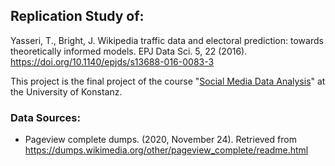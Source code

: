 ## Replication Study of:
Yasseri, T., Bright, J. Wikipedia traffic data and electoral prediction: towards theoretically informed models. EPJ Data Sci. 5, 22 (2016). https://doi.org/10.1140/epjds/s13688-016-0083-3

This project is the final project of the course "[Social Media Data Analysis](https://github.com/dgarcia-eu/SocialMediaDataAnalysis)" at the University of Konstanz.

### Data Sources:
- Pageview complete dumps. (2020, November 24). Retrieved from https://dumps.wikimedia.org/other/pageview_complete/readme.html
